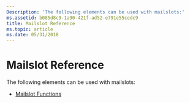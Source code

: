 ```yaml
---
Description: 'The following elements can be used with mailslots:'
ms.assetid: b085d8c9-1a90-421f-ad52-e791e55cedc9
title: Mailslot Reference
ms.topic: article
ms.date: 05/31/2018
---
```


# Mailslot Reference

The following elements can be used with mailslots:

-   [Mailslot Functions](mailslot-functions.md)

 

 



